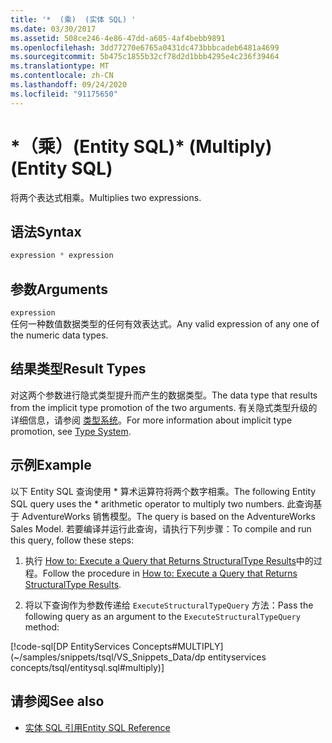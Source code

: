 ```yaml
---
title: '*  (乘)  (实体 SQL) '
ms.date: 03/30/2017
ms.assetid: 508ce246-4e86-47dd-a605-4af4bebb9891
ms.openlocfilehash: 3dd77270e6765a0431dc473bbbcadeb6481a4699
ms.sourcegitcommit: 5b475c1855b32cf78d2d1bbb4295e4c236f39464
ms.translationtype: MT
ms.contentlocale: zh-CN
ms.lasthandoff: 09/24/2020
ms.locfileid: "91175650"
---
```

# <a name="-multiply-entity-sql"></a><span data-ttu-id="eadf6-102">\*（乘）(Entity SQL)</span><span class="sxs-lookup"><span data-stu-id="eadf6-102">\* (Multiply) (Entity SQL)</span></span>

<span data-ttu-id="eadf6-103">将两个表达式相乘。</span><span class="sxs-lookup"><span data-stu-id="eadf6-103">Multiplies two expressions.</span></span>  
  
## <a name="syntax"></a><span data-ttu-id="eadf6-104">语法</span><span class="sxs-lookup"><span data-stu-id="eadf6-104">Syntax</span></span>  
  
```sql  
expression * expression  
```  
  
## <a name="arguments"></a><span data-ttu-id="eadf6-105">参数</span><span class="sxs-lookup"><span data-stu-id="eadf6-105">Arguments</span></span>  

 `expression`  
 <span data-ttu-id="eadf6-106">任何一种数值数据类型的任何有效表达式。</span><span class="sxs-lookup"><span data-stu-id="eadf6-106">Any valid expression of any one of the numeric data types.</span></span>  
  
## <a name="result-types"></a><span data-ttu-id="eadf6-107">结果类型</span><span class="sxs-lookup"><span data-stu-id="eadf6-107">Result Types</span></span>  

 <span data-ttu-id="eadf6-108">对这两个参数进行隐式类型提升而产生的数据类型。</span><span class="sxs-lookup"><span data-stu-id="eadf6-108">The data type that results from the implicit type promotion of the two arguments.</span></span> <span data-ttu-id="eadf6-109">有关隐式类型升级的详细信息，请参阅 [类型系统](type-system-entity-sql.md)。</span><span class="sxs-lookup"><span data-stu-id="eadf6-109">For more information about implicit type promotion, see [Type System](type-system-entity-sql.md).</span></span>  
  
## <a name="example"></a><span data-ttu-id="eadf6-110">示例</span><span class="sxs-lookup"><span data-stu-id="eadf6-110">Example</span></span>  

 <span data-ttu-id="eadf6-111">以下 Entity SQL 查询使用 \* 算术运算符将两个数字相乘。</span><span class="sxs-lookup"><span data-stu-id="eadf6-111">The following Entity SQL query uses the \* arithmetic operator to multiply two numbers.</span></span> <span data-ttu-id="eadf6-112">此查询基于 AdventureWorks 销售模型。</span><span class="sxs-lookup"><span data-stu-id="eadf6-112">The query is based on the AdventureWorks Sales Model.</span></span> <span data-ttu-id="eadf6-113">若要编译并运行此查询，请执行下列步骤：</span><span class="sxs-lookup"><span data-stu-id="eadf6-113">To compile and run this query, follow these steps:</span></span>  
  
1. <span data-ttu-id="eadf6-114">执行 [How to: Execute a Query that Returns StructuralType Results](../how-to-execute-a-query-that-returns-structuraltype-results.md)中的过程。</span><span class="sxs-lookup"><span data-stu-id="eadf6-114">Follow the procedure in [How to: Execute a Query that Returns StructuralType Results](../how-to-execute-a-query-that-returns-structuraltype-results.md).</span></span>  
  
2. <span data-ttu-id="eadf6-115">将以下查询作为参数传递给 `ExecuteStructuralTypeQuery` 方法：</span><span class="sxs-lookup"><span data-stu-id="eadf6-115">Pass the following query as an argument to the `ExecuteStructuralTypeQuery` method:</span></span>  
  
 [!code-sql[DP EntityServices Concepts#MULTIPLY](~/samples/snippets/tsql/VS_Snippets_Data/dp entityservices concepts/tsql/entitysql.sql#multiply)]  
  
## <a name="see-also"></a><span data-ttu-id="eadf6-116">请参阅</span><span class="sxs-lookup"><span data-stu-id="eadf6-116">See also</span></span>

- [<span data-ttu-id="eadf6-117">实体 SQL 引用</span><span class="sxs-lookup"><span data-stu-id="eadf6-117">Entity SQL Reference</span></span>](entity-sql-reference.md)
